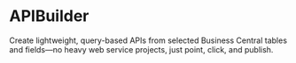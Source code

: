# APIBuilder
Create lightweight, query-based APIs from selected Business Central tables and fields—no heavy web service projects,  just point, click, and publish.
